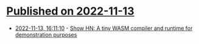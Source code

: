 # [Published on 2022-11-13](index.md)

* [2022-11-13, 16:11:10](https://news.ycombinator.com/item?id=33584337) - [Show HN: A tiny WASM compiler and runtime for demonstration purposes](https://luna-demo.vercel.app)
